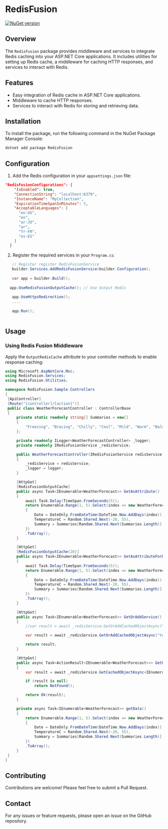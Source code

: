 # RedisFusion

[![NuGet version](https://badge.fury.io/nu/RedisFusion.svg)](https://github.com/hamdand/RedisFusion)

## Overview

The `RedisFusion` package provides middleware and services to integrate Redis caching into your ASP.NET Core applications. It includes utilities for setting up Redis cache, a middleware for caching HTTP responses, and services to interact with Redis.

## Features

- Easy integration of Redis cache in ASP.NET Core applications.
- Middleware to cache HTTP responses.
- Services to interact with Redis for storing and retrieving data.

## Installation

To install the package, run the following command in the NuGet Package Manager Console:

```sh
dotnet add package RedisFusion
```

## Configuration

1. Add the Redis configuration in your `appsettings.json` file:

```json
"RedisFusionConfigurations": {
    "IsEnabled": true,
    "ConnectionString": "localhost:6379",
    "InstanceName": "MyCollection",
    "ExpirationTimeSpanInMinutes": 5,
    "AcceptableLanguages": [
      "en-US",
      "en",
      "ar-JO",
      "ar",
      "fr-FR",
      "es-ES"
    ]
  }
```

2. Register the required services in your `Program.cs`:

```csharp
   // Register register RedisFusionService
   builder.Services.AddRedisFusionService(builder.Configuration);
   
   var app = builder.Build();
   
  app.UseRedisFusionOutputCache(); // Use Output Redis
   
   app.UseHttpsRedirection();
   ....
   
   app.Run();
   
```

   ## Usage

   ### Using Redis Fusion Middleware

   Apply the `OutputRedisCache` attribute to your controller methods to enable response caching:
   ```csharp
using Microsoft.AspNetCore.Mvc;
using RedisFusion.Services;
using RedisFusion.Utilities;

namespace RedisFusion.Sample.Controllers
{
    [ApiController]
    [Route("[controller]/[action]")]
    public class WeatherForecastController : ControllerBase
    {
        private static readonly string[] Summaries = new[]
        {
            "Freezing", "Bracing", "Chilly", "Cool", "Mild", "Warm", "Balmy", "Hot", "Sweltering", "Scorching"
        };

        private readonly ILogger<WeatherForecastController> _logger;
        private readonly IRedisFusionService _redisService;

        public WeatherForecastController(IRedisFusionService redisService, ILogger<WeatherForecastController> logger)
        {
            _redisService = redisService;
            _logger = logger;
        }

        [HttpGet]
        [RedisFusionOutputCache]
        public async Task<IEnumerable<WeatherForecast>> GetAsAttribute()
        {
            await Task.Delay(TimeSpan.FromSeconds(5));
            return Enumerable.Range(1, 5).Select(index => new WeatherForecast
            {
                Date = DateOnly.FromDateTime(DateTime.Now.AddDays(index)),
                TemperatureC = Random.Shared.Next(-20, 55),
                Summary = Summaries[Random.Shared.Next(Summaries.Length)]
            })
            .ToArray();
        }

        [HttpGet]
        [RedisFusionOutputCache(20)]
        public async Task<IEnumerable<WeatherForecast>> GetAsAttributeForDuration()
        {
            await Task.Delay(TimeSpan.FromSeconds(5));
            return Enumerable.Range(1, 5).Select(index => new WeatherForecast
            {
                Date = DateOnly.FromDateTime(DateTime.Now.AddDays(index)),
                TemperatureC = Random.Shared.Next(-20, 55),
                Summary = Summaries[Random.Shared.Next(Summaries.Length)]
            })
            .ToArray();
        }

        [HttpGet]
        public async Task<IEnumerable<WeatherForecast>> GetOrAddService()
        {
            //var result = await _redisService.GetOrAddCachedObjectAsync("testKey", getData); //SAMPLE withour duration

            var result = await _redisService.GetOrAddCachedObjectAsync("testKey", getData, 20);

            return result;
        }

        [HttpGet]
        public async Task<ActionResult<IEnumerable<WeatherForecast>>> GetOnlyService()
        {
            var result = await _redisService.GetCachedObjectAsync<IEnumerable<WeatherForecast>>("testKey");

            if (result is null)
                return NotFound();

            return Ok(result);
        }

        private async Task<IEnumerable<WeatherForecast>> getData()
        {
            return Enumerable.Range(1, 5).Select(index => new WeatherForecast
            {
                Date = DateOnly.FromDateTime(DateTime.Now.AddDays(index)),
                TemperatureC = Random.Shared.Next(-20, 55),
                Summary = Summaries[Random.Shared.Next(Summaries.Length)]
            })
            .ToArray();
        }
    }
}

   ```


## Contributing

Contributions are welcome! Please feel free to submit a Pull Request.

## Contact

For any issues or feature requests, please open an issue on the GitHub repository.
